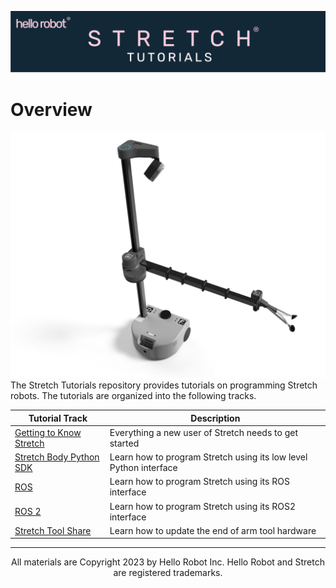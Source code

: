 ![](./images/banner.png)
# Overview
![](./images/stretch_top_view.png)
The Stretch Tutorials repository provides tutorials on programming Stretch robots. The tutorials are organized into the following tracks.


| Tutorial Track                                        | Description                                                       |
|-------------------------------------------------------|-------------------------------------------------------------------|
| [Getting to Know Stretch](./getting_started/README.md) | Everything a new user of Stretch needs to get started             |
| [Stretch Body Python SDK](./stretch_body/README.md)              | Learn how to program Stretch using its low level Python interface |
| [ROS](./ros1/README.md)                               | Learn how to program Stretch using its ROS interface              |
| [ROS 2](./ros2/README.md)                       | Learn how to program Stretch using its ROS2 interface             |
| [Stretch Tool Share](./stretch_tool_share/README.md)  | Learn how to update the end of arm tool hardware                  |

------
<div align="center"> All materials are Copyright 2023 by Hello Robot Inc. Hello Robot and Stretch are registered trademarks.</div>

